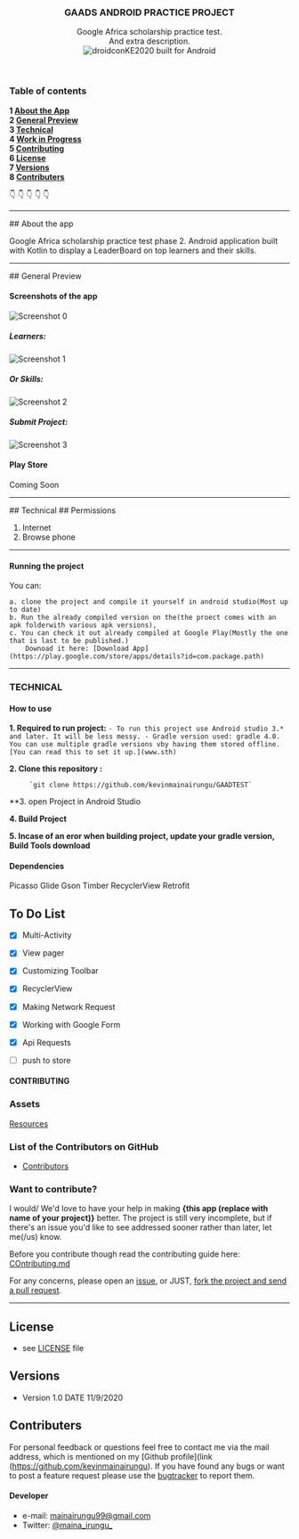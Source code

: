 <p align="center">
  <h3 align="center">GAADS ANDROID PRACTICE PROJECT</h3>
  
  <p align="center">
    Google Africa scholarship practice test. <br>
   And extra description.
    <br>
     <img src="https://forthebadge.com/images/badges/built-for-android.svg" alt="droidconKE2020 built for Android">
    <br>
    </p>
</p>

<br>

### Table of contents

**1 [About the App](#about-the-app)**<br>
**2 [General Preview](#general-preview)**<br>
**3 [Technical](#technical)**<br>
**4 [Work in Progress](#work-in-progress)**<br>
**5 [Contributing](#contributing)**<br>
**6 [License](#license)**<br>
**7 [Versions](#versions)**<br>
**8 [Contributers](#contributers)**<br>

:point_down: :point_down: :point_down: :point_down: :point_down:


<hr>
## About the app

Google Africa scholarship practice test phase 2. Android application built with Kotlin to display a LeaderBoard on top learners and their skills.

<hr>
## General Preview


#### Screenshots of the app

![Screenshot 0](images/Launch.png) 

##### Learners:
![Screenshot 1](images/Group106.png)

##### Or Skills:
![Screenshot 2](images/Group107.png)

##### Submit Project:
![Screenshot 3](images/Group108.png) 


#### Play Store

Coming Soon

<hr>
## Technical
## Permissions

1. Internet
2. Browse phone

<hr>

#### Running the project
You can:

    a. clone the project and compile it yourself in android studio(Most up to date)
    b. Run the already compiled version on the(the proect comes with an apk folderwith various apk versions), 
    c. You can check it out already compiled at Google Play(Mostly the one that is last to be published.)
        Downoad it here: [Download App](https://play.google.com/store/apps/details?id=com.package.path)

<hr>

### TECHNICAL

#### How to use

**1. Required to run project:**
       ` - To run this project use Android studio 3.* and later. It will be less messy.
         - Gradle version used: gradle 4.0. You can use multiple gradle versions vby having them stored offline. [You can read this to set it up.](www.sth)
        `

**2. Clone this repository :**
 
         `git clone https://github.com/kevinmainairungu/GAADTEST`
         
**3. open Project in Android Studio

**4. Build Project**

**5. Incase of an eror when building project, update your gradle version, Build Tools download**


#### Dependencies
Picasso
Glide
Gson
Timber
RecyclerView
Retrofit

## To Do List

- [x] Multi-Activity 
- [x] View pager
- [x] Customizing Toolbar
- [x] RecyclerView
- [x] Making Network Request
- [x] Working with Google Form
- [x] Api Requests
- [ ] push to store


#### CONTRIBUTING
### Assets

[Resources](https://drive.google.com/drive/folders/1l-huMnFzu0Lh_olBCzHgovsUCwbKouMb)

### List of the Contributors on GitHub
* [Contributors](https://github.com/kevinmainairungu/GAADTEST/graphs/contributors)

### Want to contribute?
I would/ We'd love to have your help in making  **{this app (replace with name of your project)}** better. The project is still very incomplete, but if there's an issue you'd like to see addressed sooner rather than later, let me(/us) know. 

Before you contribute though read the contributing guide here: [COntributing.md](https://github.com/kevinmainairungu/GAADTEST/contributing.md)

For any concerns, please open an [issue](https://github.com/kevinmainairungu/GAADTEST/issues), or JUST, [fork the project and send a pull request](https://github.com/YourUserNameHere/ProjectName/pulls). 

<hr>

## License 
* see [LICENSE](https://github.com/kevinmainairungu/GAADTEST/LICENSE.md) file


## Versions 
* Version 1.0  DATE 11/9/2020



## Contributers
For personal feedback or questions feel free to contact me via the mail address, which is mentioned on my [Github profile](link (https://github.com/kevinmainairungu). If you have found any bugs or want to post a feature request please use the [bugtracker](https://github.com/kevinmainairungu/GAADTEST/issues) to report them.


#### Developer
* e-mail: mainairungu99@gmail.com
* Twitter: [@maina_irungu_](https://twitter.com/maina_irungu_ "maina_irungu_")

